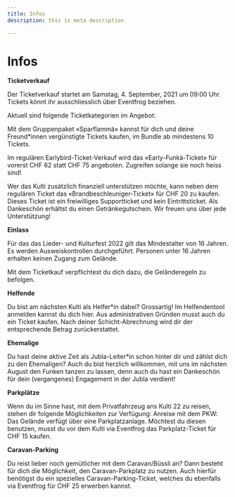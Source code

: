 ```yaml
---
title: Infos
description: this is meta description

---
```

# Infos

**Ticketverkauf**

Der Ticketverkauf startet am Samstag, 4. September, 2021 um 09:00 Uhr. Tickets könnt ihr ausschliesslich über Eventfrog beziehen.

Aktuell sind folgende Ticketkategorien im Angebot:

Mit dem Gruppenpaket «Sparflammä» kannst für dich und deine Freund*innen vergünstigte Tickets kaufen, im Bundle ab mindestens 10 Tickets.

Im regulären Earlybird-Ticket-Verkauf wird das «Early-Funkä-Ticket» für vorerst CHF&nbsp;62 statt CHF&nbsp;75 angeboten. Zugreifen solange sie noch heiss sind!

Wer das Kulti zusätzlich finanziell unterstützen möchte, kann neben dem regulären Ticket das «Brandbeschleuniger-Ticket» für CHF&nbsp;20 zu kaufen. Dieses Ticket ist ein freiwilliges Supportticket und kein Eintrittsticket. Als Dankeschön erhältst du einen Getränkegutschein. Wir freuen uns über jede Unterstützung!

**Einlass**

Für das das Lieder- und Kulturfest 2022 gilt das Mindestalter von 16 Jahren. Es werden Ausweiskontrollen durchgeführt. Personen unter 16 Jahren erhalten keinen Zugang zum Gelände.

Mit dem Ticketkauf verpflichtest du dich dazu, die Geländeregeln zu befolgen.

**Helfende**

Du bist am nächsten Kulti als Helfer*in dabei? Grossartig! Im Helfendentool anmelden kannst du dich hier. Aus administrativen Gründen musst auch du ein Ticket kaufen. Nach deiner Schicht-Abrechnung wird dir der entsprechende Betrag zurückerstattet.

**Ehemalige**

Du hast deine aktive Zeit als Jubla-Leiter*in schon hinter dir und zählst dich zu den Ehemaligen? Auch du bist herzlich willkommen, mit uns im nächsten August den Funken tanzen zu lassen, denn auch du hast ein Dankeschön für dein (vergangenes) Engagement in der Jubla verdient!

**Parkplätze**

Wenn du im Sinne hast, mit dem Privatfahrzeug ans Kulti 22 zu reisen, stehen dir folgende Möglichkeiten zur Verfügung: Anreise mit dem PKW: Das Gelände verfügt über eine Parkplatzanlage. Möchtest du diesen benutzen, musst du vor dem Kulti via Eventfrog das Parkplatz-Ticket für CHF 15 kaufen.

**Caravan-Parking**

Du reist lieber noch gemütlicher mit dem Caravan/Büssli an? Dann besteht für dich die Möglichkeit, den Caravan-Parkplatz zu nutzen. Auch hierfür benötigst du ein spezielles Caravan-Parking-Ticket, welches du ebenfalls via Eventfrog für CHF 25 erwerben kannst.